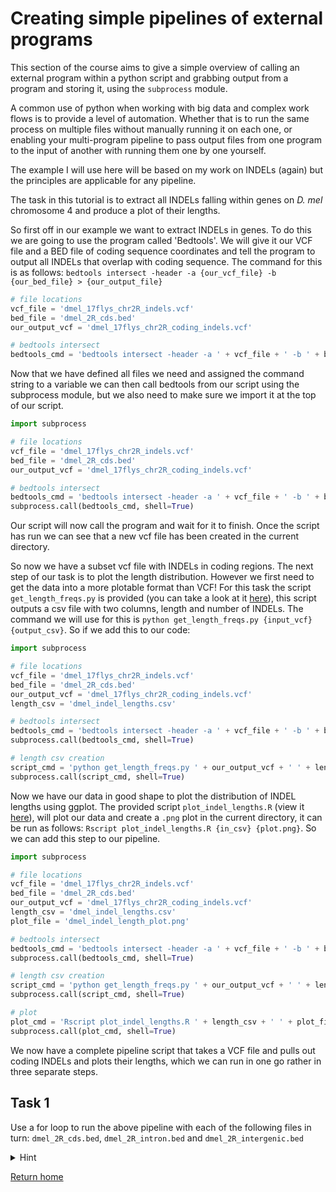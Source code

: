 # Creating simple pipelines of external programs

This section of the course aims to give a simple overview of calling an external program within a python script and grabbing output from a program and storing it, 
using the ```subprocess``` module.
 
A common use of python when working with big data and complex work flows is to provide a level of automation. Whether that is to run the same process on 
multiple files without manually running it on each one, or enabling your multi-program pipeline to pass output files from one program to the input of another 
with running them one by one yourself.
 
The example I will use here will be based on my work on INDELs (again) but the principles are applicable for any pipeline.

The task in this tutorial is to extract all INDELs falling within genes on _D. mel_ chromosome 4 and produce a plot of their lengths.

So first off in our example we want to extract INDELs in genes. To do this we are going to use the program called 'Bedtools'. We will give it our VCF file and a 
BED file of coding sequence coordinates and tell the program to output all INDELs that overlap with coding sequence. The command for this is as follows: 
```bedtools intersect -header -a {our_vcf_file} -b {our_bed_file} > {our_output_file}```

```python
# file locations
vcf_file = 'dmel_17flys_chr2R_indels.vcf' 
bed_file = 'dmel_2R_cds.bed'
our_output_vcf = 'dmel_17flys_chr2R_coding_indels.vcf'

# bedtools intersect
bedtools_cmd = 'bedtools intersect -header -a ' + vcf_file + ' -b ' + bed_file + ' > ' + our_output_vcf
```

Now that we have defined all files we need and assigned the command string to a variable we can then call bedtools from our script using the subprocess module, 
but we also need to make sure we import it at the top of our script.
 
```python
import subprocess

# file locations
vcf_file = 'dmel_17flys_chr2R_indels.vcf' 
bed_file = 'dmel_2R_cds.bed'
our_output_vcf = 'dmel_17flys_chr2R_coding_indels.vcf'

# bedtools intersect
bedtools_cmd = 'bedtools intersect -header -a ' + vcf_file + ' -b ' + bed_file + ' > ' + our_output_vcf
subprocess.call(bedtools_cmd, shell=True)
```

Our script will now call the program and wait for it to finish. Once the script has run we can see that a new vcf file has been created in the current directory.

So now we have a subset vcf file with INDELs in coding regions. The next step of our task is to plot the length distribution. However we first need to get the data 
into a more plotable format than VCF!
For this task the script ```get_length_freqs.py``` is provided (you can take a look at it [here](get_length_freqs.py)), this script outputs a csv file with two columns,
length and number of INDELs. The command we will use for this is ```python get_length_freqs.py {input_vcf} {output_csv}```. So if we add this to our code:

```python
import subprocess

# file locations
vcf_file = 'dmel_17flys_chr2R_indels.vcf' 
bed_file = 'dmel_2R_cds.bed'
our_output_vcf = 'dmel_17flys_chr2R_coding_indels.vcf'
length_csv = 'dmel_indel_lengths.csv'

# bedtools intersect
bedtools_cmd = 'bedtools intersect -header -a ' + vcf_file + ' -b ' + bed_file + ' > ' + our_output_vcf
subprocess.call(bedtools_cmd, shell=True)

# length csv creation
script_cmd = 'python get_length_freqs.py ' + our_output_vcf + ' ' + length_csv
subprocess.call(script_cmd, shell=True)
```

Now we have our data in good shape to plot the distribution of INDEL lengths using ggplot. The provided script ```plot_indel_lengths.R``` 
(view it [here](plot_indel_lengths.R)), will plot our data and create a ```.png``` plot in the current directory, it can be run as follows: 
```Rscript plot_indel_lengths.R {in_csv} {plot.png}```. So we can add this step to our pipeline.

```python
import subprocess

# file locations
vcf_file = 'dmel_17flys_chr2R_indels.vcf' 
bed_file = 'dmel_2R_cds.bed'
our_output_vcf = 'dmel_17flys_chr2R_coding_indels.vcf'
length_csv = 'dmel_indel_lengths.csv'
plot_file = 'dmel_indel_length_plot.png'

# bedtools intersect
bedtools_cmd = 'bedtools intersect -header -a ' + vcf_file + ' -b ' + bed_file + ' > ' + our_output_vcf
subprocess.call(bedtools_cmd, shell=True)

# length csv creation
script_cmd = 'python get_length_freqs.py ' + our_output_vcf + ' ' + length_csv
subprocess.call(script_cmd, shell=True)

# plot
plot_cmd = 'Rscript plot_indel_lengths.R ' + length_csv + ' ' + plot_file
subprocess.call(plot_cmd, shell=True)
```

We now have a complete pipeline script that takes a VCF file and pulls out coding INDELs and plots their lengths,
which we can run in one go rather in three separate steps.

## Task 1

Use a for loop to run the above pipeline with each of the following files in turn: 
```dmel_2R_cds.bed```, ```dmel_2R_intron.bed``` and ```dmel_2R_intergenic.bed```

<details>
<summary>Hint</summary>
bed_files = ['dmel_2R_cds.bed', 'dmel_2R_intron.bed', 'dmel_2R_intergenic.bed']
</details>


[Return home](https://github.com/tonig-evo/tutorial_python)